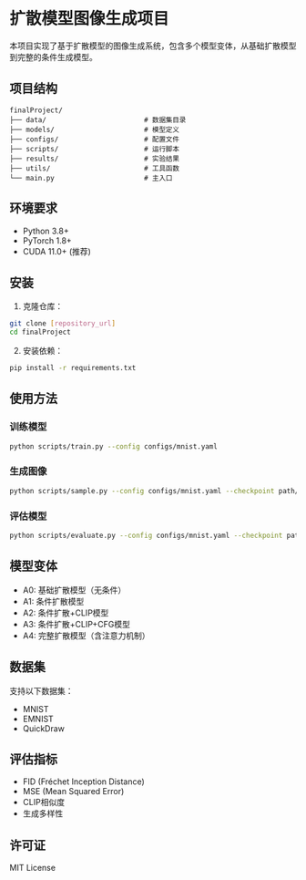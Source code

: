 # 扩散模型图像生成项目

本项目实现了基于扩散模型的图像生成系统，包含多个模型变体，从基础扩散模型到完整的条件生成模型。

## 项目结构

```
finalProject/
├── data/                        # 数据集目录
├── models/                      # 模型定义
├── configs/                     # 配置文件
├── scripts/                     # 运行脚本
├── results/                     # 实验结果
├── utils/                       # 工具函数
└── main.py                      # 主入口
```

## 环境要求

- Python 3.8+
- PyTorch 1.8+
- CUDA 11.0+ (推荐)

## 安装

1. 克隆仓库：
```bash
git clone [repository_url]
cd finalProject
```

2. 安装依赖：
```bash
pip install -r requirements.txt
```

## 使用方法

### 训练模型

```bash
python scripts/train.py --config configs/mnist.yaml
```

### 生成图像

```bash
python scripts/sample.py --config configs/mnist.yaml --checkpoint path/to/checkpoint
```

### 评估模型

```bash
python scripts/evaluate.py --config configs/mnist.yaml --checkpoint path/to/checkpoint
```

## 模型变体

- A0: 基础扩散模型（无条件）
- A1: 条件扩散模型
- A2: 条件扩散+CLIP模型
- A3: 条件扩散+CLIP+CFG模型
- A4: 完整扩散模型（含注意力机制）

## 数据集

支持以下数据集：
- MNIST
- EMNIST
- QuickDraw

## 评估指标

- FID (Fréchet Inception Distance)
- MSE (Mean Squared Error)
- CLIP相似度
- 生成多样性

## 许可证

MIT License